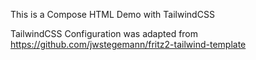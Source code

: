 This is a Compose HTML Demo with TailwindCSS

TailwindCSS Configuration was adapted from https://github.com/jwstegemann/fritz2-tailwind-template